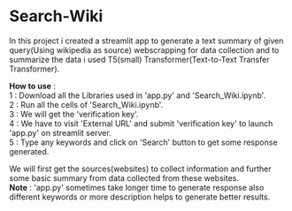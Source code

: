 # Search-Wiki

In this project i created a streamlit app to generate a text summary of given query(Using wikipedia as source) webscrapping for data collection and to summarize the data i used T5(small) Transformer(Text-to-Text Transfer Transformer).<br />

**How to use** : <br />
1 : Download all the Libraries used in 'app.py' and 'Search_Wiki.ipynb'.<br />
2 : Run all the cells of 'Search_Wiki.ipynb'.<br />
3 : We will get the 'verification key'.<br />
4 : We have to visit 'External URL' and submit 'verification key' to launch 'app.py' on streamlit server.<br />
5 : Type any keywords and click on 'Search' button to get some response generated.<br />

We will first get the sources(websites) to collect information and further some basic summary from data collected from these websites.<br />
**Note** : 'app.py' sometimes take longer time to generate response also different keywords or more description helps to generate better results.
